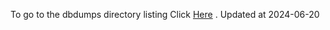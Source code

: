 To go to the dbdumps directory listing Click [Here](https://ipfs.io/ipfs/bafkreia4nsvl5oalydq5ito6l6kinbipcyudhpm4zgwk6yisfh4lzols5e) . Updated at 2024-06-20
